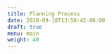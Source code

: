 ```yaml
---
title: Planning Process
date: 2018-09-18T13:50:42-06:00
draft: true
menu: main
weight: 40
---
```


<rpc-chart url="data.csv"
   height="100"
   width="300"
   type="bar"
   switch="true"
   y-label="Score"
   x-label="Year"
   chart-title="Multiple Types Chart">
   <rpc-scale
   grid-lines="false">
   </rpc-scale> <rpc-dataset type="bar"
   fill="false"
   point-radius="0"
   border-color="blue"
   data="15,15,15,15"
   label="Nation - 2010"><rpc-dataset type="line"
   fill="start"
   point-radius="0"
   border-color="red"
   data="60,60,60,60"
   label="Nation - 2015">
   </rpc-dataset> </rpc-chart>

   <rpc-chart url="databaseline.csv"
      height="100"
      width="300"
      type="line"
      fill="false"
      switch="true"
      y-label="Score"
      x-label="Year"
      chart-title="Multiple Types Chart">
      <rpc-scale
      grid-lines="false">
      </rpc-scale> <rpc-dataset type="bar"
      order="1"
      fill="origin"
      border-color="lime"
      data="45,45,10,45"
      label="UA 2010"><rpc-dataset type="bar"
      fill="origin"
      border-color="red"
      data="60,60,60,60"
      label="UA - 2015">
      </rpc-dataset> </rpc-chart>

<rpc-chart url="data.csv"
      height="100"
      width="300"
      type="bar"
      switch="true"
      y-label="Score"
      x-label="Year"
      chart-title="Multiple Types Chart">
      <rpc-scale
      grid-lines="false">
      </rpc-scale> <rpc-dataset type="line"
      fill="false"
      point-radius="0"
      border-color="blue"
      data="15,15,15,15"
      label="Nation - 2010"><rpc-dataset type="line"
      fill="start"
      point-radius="0"
      border-color="red"
      data="60,60,60,60"
      label="Nation - 2015">
      </rpc-dataset> </rpc-chart>

<rpc-chart url="data.csv"
      height="100"
      width="300"
      type="horizontalBar"
      switch="true"
      y-label="Score"
      x-label="Year"
      chart-title="Multiple Types Chart">
      <rpc-scale
      grid-lines="false">
      </rpc-scale> <rpc-dataset type="line"
      fill="origin"
      point-radius="0"
      border-color="blue"
      data="2010,1960,1960,1995"
      label="Nation - 2010"><rpc-dataset type="line"
      fill="start"
      point-radius="0"
      border-color="red"
      data="60,60,60,60"
      label="Nation - 2015">
      </rpc-dataset> </rpc-chart>
